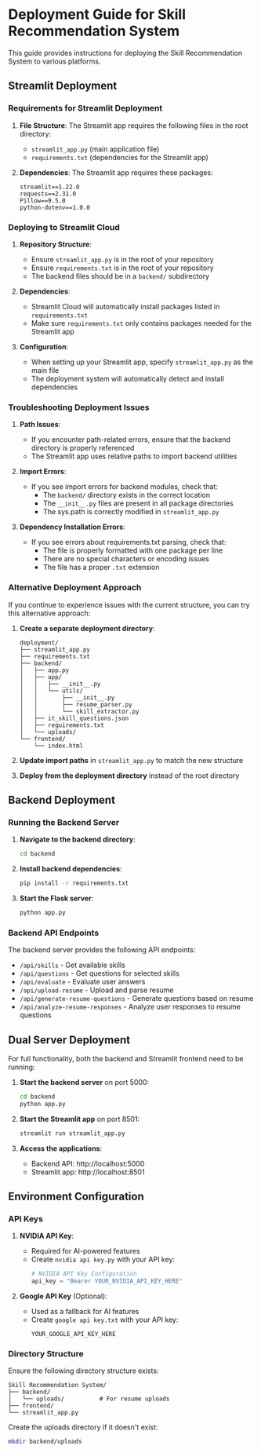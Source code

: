 # Deployment Guide for Skill Recommendation System

This guide provides instructions for deploying the Skill Recommendation System to various platforms.

## Streamlit Deployment

### Requirements for Streamlit Deployment

1. **File Structure**: The Streamlit app requires the following files in the root directory:
   - `streamlit_app.py` (main application file)
   - `requirements.txt` (dependencies for the Streamlit app)

2. **Dependencies**: The Streamlit app requires these packages:
   ```
   streamlit==1.22.0
   requests==2.31.0
   Pillow==9.5.0
   python-dotenv==1.0.0
   ```

### Deploying to Streamlit Cloud

1. **Repository Structure**: 
   - Ensure `streamlit_app.py` is in the root of your repository
   - Ensure `requirements.txt` is in the root of your repository
   - The backend files should be in a `backend/` subdirectory

2. **Dependencies**:
   - Streamlit Cloud will automatically install packages listed in `requirements.txt`
   - Make sure `requirements.txt` only contains packages needed for the Streamlit app

3. **Configuration**:
   - When setting up your Streamlit app, specify `streamlit_app.py` as the main file
   - The deployment system will automatically detect and install dependencies

### Troubleshooting Deployment Issues

1. **Path Issues**:
   - If you encounter path-related errors, ensure that the backend directory is properly referenced
   - The Streamlit app uses relative paths to import backend utilities

2. **Import Errors**:
   - If you see import errors for backend modules, check that:
     - The `backend/` directory exists in the correct location
     - The `__init__.py` files are present in all package directories
     - The sys.path is correctly modified in `streamlit_app.py`

3. **Dependency Installation Errors**:
   - If you see errors about requirements.txt parsing, check that:
     - The file is properly formatted with one package per line
     - There are no special characters or encoding issues
     - The file has a proper `.txt` extension

### Alternative Deployment Approach

If you continue to experience issues with the current structure, you can try this alternative approach:

1. **Create a separate deployment directory**:
   ```
   deployment/
   ├── streamlit_app.py
   ├── requirements.txt
   ├── backend/
   │   ├── app.py
   │   ├── app/
   │   │   ├── __init__.py
   │   │   └── utils/
   │   │       ├── __init__.py
   │   │       ├── resume_parser.py
   │   │       └── skill_extractor.py
   │   ├── it_skill_questions.json
   │   ├── requirements.txt
   │   └── uploads/
   └── frontend/
       └── index.html
   ```

2. **Update import paths** in `streamlit_app.py` to match the new structure

3. **Deploy from the deployment directory** instead of the root directory

## Backend Deployment

### Running the Backend Server

1. **Navigate to the backend directory**:
   ```bash
   cd backend
   ```

2. **Install backend dependencies**:
   ```bash
   pip install -r requirements.txt
   ```

3. **Start the Flask server**:
   ```bash
   python app.py
   ```

### Backend API Endpoints

The backend server provides the following API endpoints:
- `/api/skills` - Get available skills
- `/api/questions` - Get questions for selected skills
- `/api/evaluate` - Evaluate user answers
- `/api/upload-resume` - Upload and parse resume
- `/api/generate-resume-questions` - Generate questions based on resume
- `/api/analyze-resume-responses` - Analyze user responses to resume questions

## Dual Server Deployment

For full functionality, both the backend and Streamlit frontend need to be running:

1. **Start the backend server** on port 5000:
   ```bash
   cd backend
   python app.py
   ```

2. **Start the Streamlit app** on port 8501:
   ```bash
   streamlit run streamlit_app.py
   ```

3. **Access the applications**:
   - Backend API: http://localhost:5000
   - Streamlit app: http://localhost:8501

## Environment Configuration

### API Keys

1. **NVIDIA API Key**:
   - Required for AI-powered features
   - Create `nvidia api key.py` with your API key:
     ```python
     # NVIDIA API Key Configuration
     api_key = "Bearer YOUR_NVIDIA_API_KEY_HERE"
     ```

2. **Google API Key** (Optional):
   - Used as a fallback for AI features
   - Create `google api key.txt` with your API key:
     ```
     YOUR_GOOGLE_API_KEY_HERE
     ```

### Directory Structure

Ensure the following directory structure exists:
```
Skill Recommendation System/
├── backend/
│   └── uploads/          # For resume uploads
├── frontend/
└── streamlit_app.py
```

Create the uploads directory if it doesn't exist:
```bash
mkdir backend/uploads
```